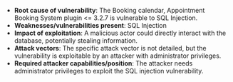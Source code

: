 - **Root cause of vulnerability**: The Booking calendar, Appointment Booking System plugin <= 3.2.7 is vulnerable to SQL Injection.
- **Weaknesses/vulnerabilities present**: SQL Injection
- **Impact of exploitation**: A malicious actor could directly interact with the database, potentially stealing information.
- **Attack vectors**: The specific attack vector is not detailed, but the vulnerability is exploitable by an attacker with administrator privileges.
- **Required attacker capabilities/position**: The attacker needs administrator privileges to exploit the SQL injection vulnerability.